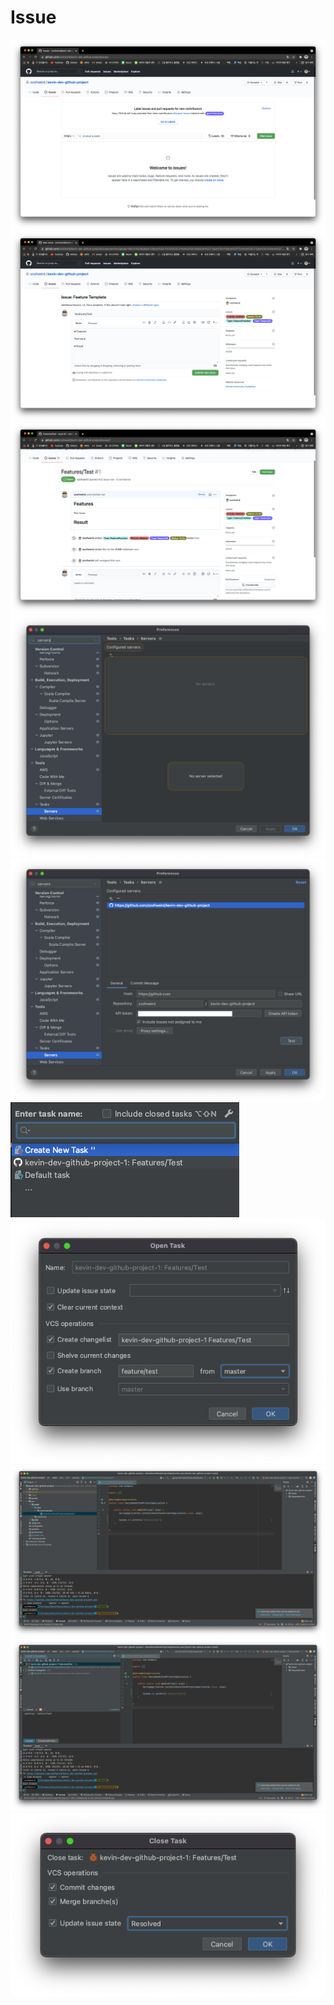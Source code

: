 # Issue

![](./images/issue_1.png)
![](./images/issue_2.png)
![](./images/issue_3.png)
![](./images/issue_4.png)
![](./images/issue_5.png)
![](./images/issue_6.png)
![](./images/issue_7.png)
![](./images/issue_8.png)
![](./images/issue_9.png)
![](./images/issue_10.png)

